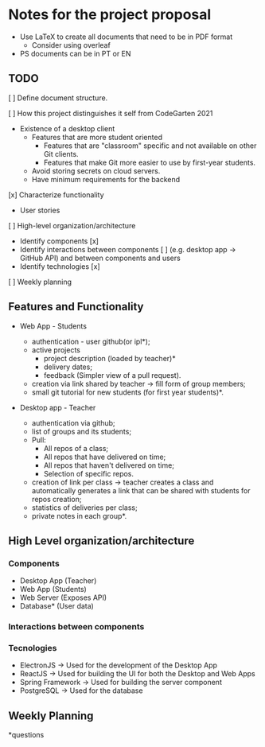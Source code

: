 # Notes for the project proposal

- Use LaTeX to create all documents that need to be in PDF format
  - Consider using overleaf
- PS documents can be in PT or EN

## TODO

[ ] Define document structure.

[ ] How this project distinguishes it self from CodeGarten 2021

- Existence of a desktop client
  - Features that are more student oriented
    - Features that are "classroom" specific and not available on other Git clients.
    - Features that make Git more easier to use by first-year students.
  - Avoid storing secrets on cloud servers.
  - Have minimum requirements for the backend

[x] Characterize functionality

- User stories

[ ] High-level organization/architecture

- Identify components [x]
- Identify interactions between components [ ] (e.g. desktop app -> GitHub API) and between components and users
- Identify technologies [x]

[ ] Weekly planning

## Features and Functionality

- Web App - Students
  - authentication - user github(or ipl*);
  - active projects
    - project description (loaded by teacher)*
    - delivery dates;
    - feedback (Simpler view of a pull request).
  - creation via link shared by teacher -> fill form of group members;
  - small git tutorial for new students (for first year students)*.

- Desktop app - Teacher
  - authentication via github;
  - list of groups and its students;
  - Pull:
    - All repos of a class;
    - All repos that have delivered on time;
    - All repos that haven't delivered on time;
    - Selection of specific repos.
  - creation of link per class -> teacher creates a class and automatically generates a link that can be shared with students for repos creation;
  - statistics of deliveries per class;
  - private notes in each group*.

## High Level organization/architecture

### Components
- Desktop App (Teacher)
- Web App (Students)
- Web Server (Exposes API)
- Database* (User data)

### Interactions between components


### Tecnologies
- ElectronJS -> Used for the development of the Desktop App
- ReactJS -> Used for building the UI for both the Desktop and Web Apps
- Spring Framework -> Used for building the server component
- PostgreSQL -> Used for the database

## Weekly Planning


*questions
